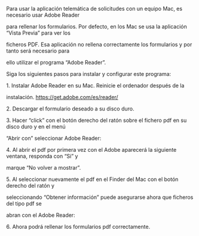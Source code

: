 ﻿<a name="br1"></a> 

Para usar la aplicación telemática de solicitudes con un equipo Mac, es necesario usar Adobe Reader

para rellenar los formularios. Por defecto, en los Mac se usa la aplicación “Vista Previa” para ver los

ficheros PDF. Esa aplicación no rellena correctamente los formularios y por tanto será necesario para

ello utilizar el programa “Adobe Reader”.

Siga los siguientes pasos para instalar y configurar este programa:

1\. Instalar Adobe Reader en su Mac. Reinicie el ordenador después de la

instalación. https://get.adobe.com/es/reader/

2\. Descargar el formulario deseado a su disco duro.

3\. Hacer “click” con el botón derecho del ratón sobre el fichero pdf en su disco duro y en el menú

“Abrir con” seleccionar Adobe Reader:

4\. Al abrir el pdf por primera vez con el Adobe aparecerá la siguiente ventana, responda con “Si” y

marque “No volver a mostrar”.

5\. Al seleccionar nuevamente el pdf en el Finder del Mac con el botón derecho del ratón y

seleccionando “Obtener información” puede asegurarse ahora que ficheros del tipo pdf se

abran con el Adobe Reader:

6\. Ahora podrá rellenar los formularios pdf correctamente.

